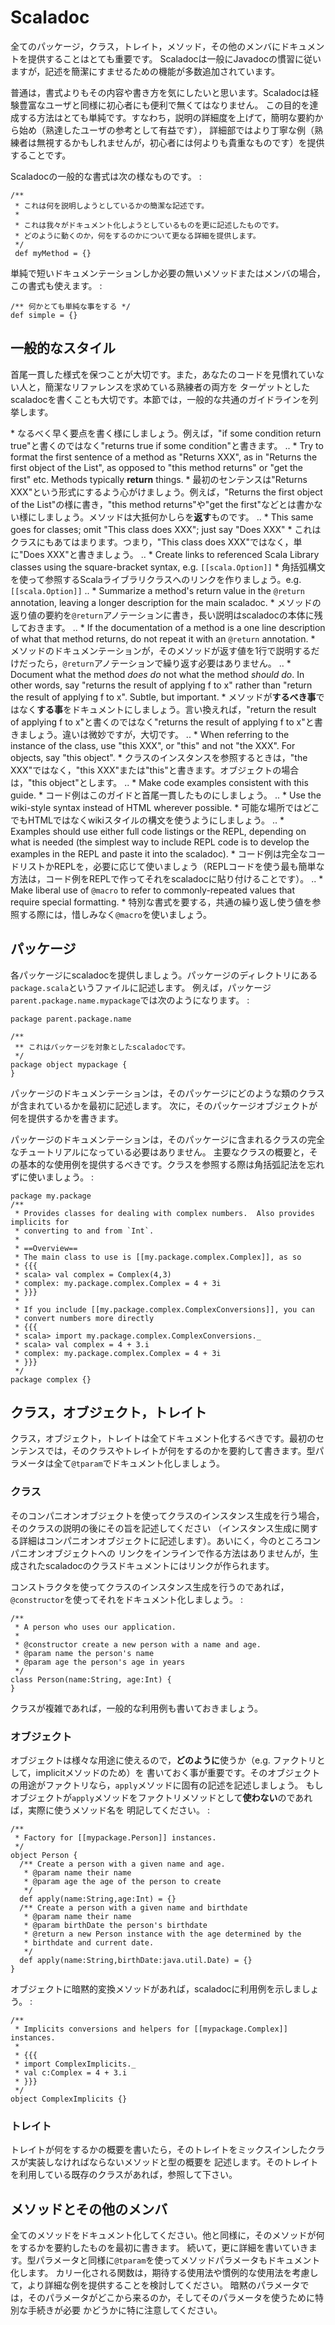 Scaladoc
========

全てのパッケージ，クラス，トレイト，メソッド，その他のメンバにドキュメントを提供することはとても重要です。
Scaladocは一般にJavadocの慣習に従いますが，記述を簡潔にすませるための機能が多数追加されています。

普通は，書式よりもその内容や書き方を気にしたいと思います。Scaladocは経験豊富なユーザと同様に初心者にも便利で無くてはなりません。
この目的を達成する方法はとても単純です。すなわち，説明の詳細度を上げて，簡明な要約から始め（熟達したユーザの参考として有益です），
詳細部ではより丁寧な例（熟練者は無視するかもしれませんが，初心者には何よりも貴重なものです）を提供することです。

Scaladocの一般的な書式は次の様なものです。 :

    /**
     * これは何を説明しようとしているかの簡潔な記述です。
     *
     * これは我々がドキュメント化しようとしているものを更に記述したものです。
     * どのように動くのか，何をするのかについて更なる詳細を提供します。
     */
     def myMethod = {}

単純で短いドキュメンテーションしか必要の無いメソッドまたはメンバの場合，この書式も使えます。
:

    /** 何かとても単純な事をする */
    def simple = {}

一般的なスタイル
----------------

首尾一貫した様式を保つことが大切です。また，あなたのコードを見慣れていない人と，簡潔なリファレンスを求めている熟練者の両方を
ターゲットとしたscaladocを書くことも大切です。本節では，一般的な共通のガイドラインを列挙します。

\* なるべく早く要点を書く様にしましょう。例えば，"if some condition
return true"と書くのではなく"returns true if some condition"と書きます。
.. \* Try to format the first sentence of a method as "Returns XXX", as
in "Returns the first object of the List", as opposed to "this method
returns" or "get the first" etc. Methods typically **return** things. \*
最初のセンテンスは"Returns
XXX"という形式にするよう心がけましょう。例えば，"Returns the first
object of the List"の様に書き，"this method returns"や"get the
first"などとは書かない様にしましょう。メソッドは大抵何かしらを**返す**ものです。
.. \* This same goes for classes; omit "This class does XXX"; just say
"Does XXX" \* これはクラスにもあてはまります。つまり，"This class does
XXX"ではなく，単に"Does XXX"と書きましょう。 .. \* Create links to
referenced Scala Library classes using the square-bracket syntax, e.g.
`[[scala.Option]]` \*
角括弧構文を使って参照するScalaライブラリクラスへのリンクを作りましょう。e.g.
`[[scala.Option]]` .. \* Summarize a method's return value in the
`@return` annotation, leaving a longer description for the main
scaladoc. \*
メソッドの返り値の要約を`@return`アノテーションに書き，長い説明はscaladocの本体に残しておきます。
.. \* If the documentation of a method is a one line description of what
that method returns, do not repeat it with an `@return` annotation. \*
メソッドのドキュメンテーションが，そのメソッドが返す値を1行で説明するだけだったら，`@return`アノテーションで繰り返す必要はありません。
.. \* Document what the method *does do* not what the method *should
do*. In other words, say "returns the result of applying f to x" rather
than "return the result of applying f to x". Subtle, but important. \*
メソッドが**するべき事**ではなく**する事**をドキュメントにしましょう。言い換えれば，"return
the result of applying f to x"と書くのではなく"returns the result of
applying f to x"と書きましょう。違いは微妙ですが，大切です。 .. \* When
referring to the instance of the class, use "this XXX", or "this" and
not "the XXX". For objects, say "this object". \*
クラスのインスタンスを参照するときは，"the XXX"ではなく，"this
XXX"または"this"と書きます。オブジェクトの場合は，"this
object"とします。 .. \* Make code examples consistent with this
guide. \* コード例はこのガイドと首尾一貫したものにしましょう。 .. \* Use
the wiki-style syntax instead of HTML wherever possible. \*
可能な場所ではどこでもHTMLではなくwikiスタイルの構文を使うようにしましょう。
.. \* Examples should use either full code listings or the REPL,
depending on what is needed (the simplest way to include REPL code is to
develop the examples in the REPL and paste it into the scaladoc). \*
コード例は完全なコードリストかREPLを，必要に応じて使いましょう（REPLコードを使う最も簡単な方法は，コード例をREPLで作ってそれをscaladocに貼り付けることです）。
.. \* Make liberal use of `@macro` to refer to commonly-repeated values
that require special formatting. \*
特別な書式を要する，共通の繰り返し使う値を参照する際には，惜しみなく`@macro`を使いましょう。

パッケージ
----------

各パッケージにscaladocを提供しましょう。パッケージのディレクトリにある`package.scala`というファイルに記述します。
例えば，パッケージ`parent.package.name.mypackage`では次のようになります。
:

    package parent.package.name

    /**
     ** これはパッケージを対象としたscaladocです。
     */
    package object mypackage {
    }

パッケージのドキュメンテーションは，そのパッケージにどのような類のクラスが含まれているかを最初に記述します。
次に，そのパッケージオブジェクトが何を提供するかを書きます。

パッケージのドキュメンテーションは，そのパッケージに含まれるクラスの完全なチュートリアルになっている必要はありません。
主要なクラスの概要と，その基本的な使用例を提供するべきです。クラスを参照する際は角括弧記法を忘れずに使いましょう。
:

    package my.package
    /**
     * Provides classes for dealing with complex numbers.  Also provides implicits for
     * converting to and from `Int`.
     *
     * ==Overview==
     * The main class to use is [[my.package.complex.Complex]], as so
     * {{{
     * scala> val complex = Complex(4,3)
     * complex: my.package.complex.Complex = 4 + 3i
     * }}}
     *
     * If you include [[my.package.complex.ComplexConversions]], you can 
     * convert numbers more directly
     * {{{
     * scala> import my.package.complex.ComplexConversions._
     * scala> val complex = 4 + 3.i
     * complex: my.package.complex.Complex = 4 + 3i
     * }}}
     */
    package complex {}

クラス，オブジェクト，トレイト
------------------------------

クラス，オブジェクト，トレイトは全てドキュメント化するべきです。最初のセンテンスでは，そのクラスやトレイトが何をするのかを要約して書きます。型パラメータは全て`@tparam`でドキュメント化しましょう。

### クラス

そのコンパニオンオブジェクトを使ってクラスのインスタンス生成を行う場合，そのクラスの説明の後にその旨を記述してください
（インスタンス生成に関する詳細はコンパニオンオブジェクトに記述します）。あいにく，今のところコンパニオンオブジェクトへの
リンクをインラインで作る方法はありませんが，生成されたscaladocのクラスドキュメントにはリンクが作られます。

コンストラクタを使ってクラスのインスタンス生成を行うのであれば，`@constructor`を使ってそれをドキュメント化しましょう。
:

    /**
     * A person who uses our application.
     *
     * @constructor create a new person with a name and age.
     * @param name the person's name
     * @param age the person's age in years
     */
    class Person(name:String, age:Int) {
    }

クラスが複雑であれば，一般的な利用例も書いておきましょう。

### オブジェクト

オブジェクトは様々な用途に使えるので，**どのように**使うか（e.g.
ファクトリとして，implicitメソッドのため）を
書いておく事が重要です。そのオブジェクトの用途がファクトリなら，`apply`メソッドに固有の記述を記述しましょう。
もしオブジェクトが`apply`メソッドをファクトリメソッドとして**使わない**のであれば，実際に使うメソッド名を
明記してください。 :

    /**
     * Factory for [[mypackage.Person]] instances.
     */
    object Person {
      /** Create a person with a given name and age.
       * @param name their name
       * @param age the age of the person to create
       */
      def apply(name:String,age:Int) = {}
      /** Create a person with a given name and birthdate
       * @param name their name
       * @param birthDate the person's birthdate
       * @return a new Person instance with the age determined by the 
       * birthdate and current date.
       */
      def apply(name:String,birthDate:java.util.Date) = {}
    }

オブジェクトに暗黙的変換メソッドがあれば，scaladocに利用例を示しましょう。
:

    /**
     * Implicits conversions and helpers for [[mypackage.Complex]] instances.
     *
     * {{{
     * import ComplexImplicits._
     * val c:Complex = 4 + 3.i
     * }}}
     */
    object ComplexImplicits {}

### トレイト

トレイトが何をするかの概要を書いたら，そのトレイトをミックスインしたクラスが実装しなければならないメソッドと型の概要を
記述します。そのトレイトを利用している既存のクラスがあれば，参照して下さい。

メソッドとその他のメンバ
------------------------

全てのメソッドをドキュメント化してください。他と同様に，そのメソッドが何をするかを要約したものを最初に書きます。
続いて，更に詳細を書いていきます。型パラメータと同様に`@tparam`を使ってメソッドパラメータもドキュメント化します。
カリー化される関数は，期待する使用法や慣例的な使用法を考慮して，より詳細な例を提供することを検討してください。
暗黙のパラメータでは，そのパラメータがどこから来るのか，そしてそのパラメータを使うために特別な手続きが必要
かどうかに特に注意してください。
